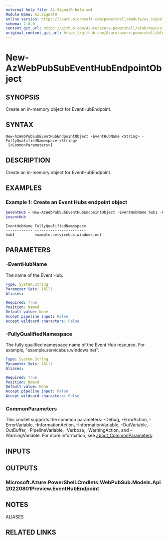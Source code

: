 ```yaml
---
external help file: Az.SignalR-help.xml
Module Name: Az.SignalR
online version: https://learn.microsoft.com/powershell/module/az.signalr/new-azwebpubsubeventhubendpointobject
schema: 2.0.0
content_git_url: https://github.com/Azure/azure-powershell/blob/main/src/SignalR/SignalR/help/New-AzWebPubSubEventHubEndpointObject.md
original_content_git_url: https://github.com/Azure/azure-powershell/blob/main/src/SignalR/SignalR/help/New-AzWebPubSubEventHubEndpointObject.md
---
```


# New-AzWebPubSubEventHubEndpointObject

## SYNOPSIS
Create an in-memory object for EventHubEndpoint.

## SYNTAX

```
New-AzWebPubSubEventHubEndpointObject -EventHubName <String> -FullyQualifiedNamespace <String>
 [<CommonParameters>]
```

## DESCRIPTION
Create an in-memory object for EventHubEndpoint.

## EXAMPLES

### Example 1: Create an Event Hubs endpoint object
```powershell
$eventHub = New-AzWebPubSubEventHubEndpointObject -EventHubName hub1 -FullyQualifiedNamespace example.servicebus.windows.net
$eventHub
```

```output
EventHubName FullyQualifiedNamespace
------------ -----------------------
hub1         example.servicebus.windows.net
```

## PARAMETERS

### -EventHubName
The name of the Event Hub.

```yaml
Type: System.String
Parameter Sets: (All)
Aliases:

Required: True
Position: Named
Default value: None
Accept pipeline input: False
Accept wildcard characters: False
```

### -FullyQualifiedNamespace
The fully qualified namespace name of the Event Hub resource.
For example, "example.servicebus.windows.net".

```yaml
Type: System.String
Parameter Sets: (All)
Aliases:

Required: True
Position: Named
Default value: None
Accept pipeline input: False
Accept wildcard characters: False
```

### CommonParameters
This cmdlet supports the common parameters: -Debug, -ErrorAction, -ErrorVariable, -InformationAction, -InformationVariable, -OutVariable, -OutBuffer, -PipelineVariable, -Verbose, -WarningAction, and -WarningVariable. For more information, see [about_CommonParameters](http://go.microsoft.com/fwlink/?LinkID=113216).

## INPUTS

## OUTPUTS

### Microsoft.Azure.PowerShell.Cmdlets.WebPubSub.Models.Api20220801Preview.EventHubEndpoint
## NOTES

ALIASES

## RELATED LINKS

